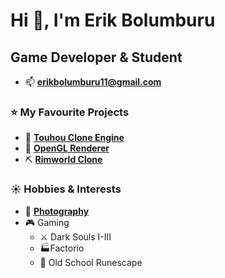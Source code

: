 <h1 align="left">Hi 👋, I'm Erik Bolumburu</h1>
<h2 align="left">Game Developer & Student</h2>

- 📫  **erikbolumburu11@gmail.com**
  
### ⭐ My Favourite Projects
  - 🏯 **[Touhou Clone Engine](https://github.com/erikbolumburu11/Touhou-Clone-Engine)**
  - 🎥 **[OpenGL Renderer](https://github.com/erikbolumburu11/OpenGL-Engine)**
  - ⛏️ **[Rimworld Clone](https://github.com/erikbolumburu11/RimWorld_Clone)**
    
### ☀️ Hobbies & Interests
  - 📸 **[Photography](https://www.flickr.com/photos/197372647@N02/)**
  - 🎮 Gaming
    - ⚔️ Dark Souls I-III
    - 🏭Factorio
    - 🌳 Old School Runescape
